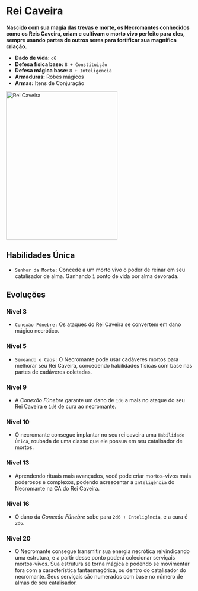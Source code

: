 # Rei Caveira
**Nascido com sua magia das trevas e morte, os Necromantes conhecidos como os Reis Caveira, criam e cultivam o morto vivo perfeito para eles, sempre usando partes de outros seres para fortificar sua magnífica criação.**

- **Dado de vida:** `d6`
- **Defesa física base:** `8 + Constituição`
- **Defesa mágica base:** `8 + Inteligência`
- **Armaduras:** Robes mágicos
- **Armas:** Itens de Conjuração

<img src="" alt="Rei Caveira" style="height: 400px; width:300px;"/>

## Habilidades Única
- `Senhor da Morte:` Concede a um morto vivo o poder de reinar em seu catalisador de alma. Ganhando `1` ponto de vida por alma devorada.

## Evoluções
### Nível 3
- `Conexão Fúnebre:` Os ataques do Rei Caveira se convertem em dano mágico necrótico.

### Nível 5
- `Semeando o Caos:` O Necromante pode usar cadáveres mortos para melhorar seu Rei Caveira, concedendo habilidades físicas com base nas partes de cadáveres coletadas.

### Nível 9
- A *Conexão Fúnebre* garante um dano de `1d6` a mais no ataque do seu Rei Caveira e `1d6` de cura ao necromante.

### Nível 10
- O necromante consegue implantar no seu rei caveira uma `Habilidade Única`, roubada de uma classe que ele possua em seu catalisador de mortos.

### Nível 13
- Aprendendo rituais mais avançados, você pode criar mortos-vivos mais poderosos e complexos, podendo acrescentar a `Inteligência` do Necromante na CA do Rei Caveira.

### Nível 16
- O dano da *Conexão Fúnebre* sobe para `2d6 + Inteligência`, e a cura é `2d6`.

### Nível 20
- O Necromante consegue transmitir sua energia necrótica reivindicando uma estrutura, e a partir desse ponto poderá colecionar serviçais mortos-vivos. Sua estrutura se torna mágica e podendo se movimentar fora com a característica fantasmagórica, ou dentro do catalisador do necromante. Seus serviçais são numerados com base no número de almas de seu catalisador.
